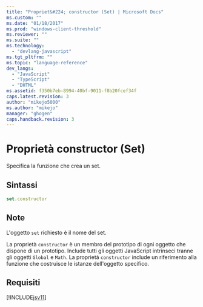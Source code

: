 ```yaml
---
title: "Propriet&#224; constructor (Set) | Microsoft Docs"
ms.custom: ""
ms.date: "01/18/2017"
ms.prod: "windows-client-threshold"
ms.reviewer: ""
ms.suite: ""
ms.technology: 
  - "devlang-javascript"
ms.tgt_pltfrm: ""
ms.topic: "language-reference"
dev_langs: 
  - "JavaScript"
  - "TypeScript"
  - "DHTML"
ms.assetid: f350b7eb-8994-40bf-9011-f8b20fcef34f
caps.latest.revision: 3
author: "mikejo5000"
ms.author: "mikejo"
manager: "ghogen"
caps.handback.revision: 3
---
```

# Propriet&#224; constructor (Set)
Specifica la funzione che crea un set.  
  
## Sintassi  
  
```javascript  
set.constructor  
```  
  
## Note  
 L'oggetto `set` richiesto è il nome del set.  
  
 La proprietà `constructor` è un membro del prototipo di ogni oggetto che dispone di un prototipo.  Include tutti gli oggetti JavaScript intrinseci tranne gli oggetti `Global` e `Math`.  La proprietà `constructor` include un riferimento alla funzione che costruisce le istanze dell'oggetto specifico.  
  
## Requisiti  
 [!INCLUDE[jsv11](../../javascript/reference/includes/jsv11-md.md)]
